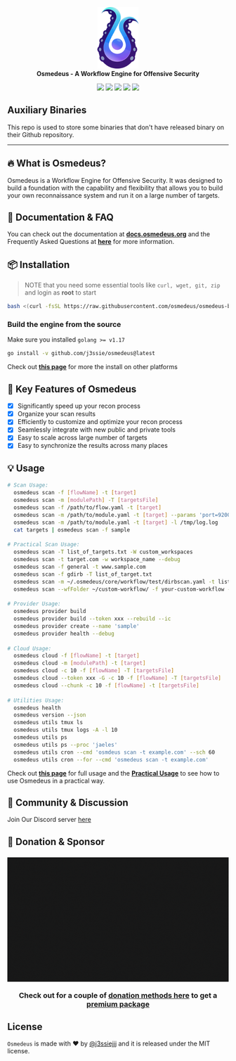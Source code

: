 <p align="center">
  <img alt="Osmedeus" src="https://raw.githubusercontent.com/osmedeus/assets/main/logo-transparent.png" height="140" />
  <br />
  <strong>Osmedeus - A Workflow Engine for Offensive Security</strong>

  <p align="center">
  <a href="https://docs.osmedeus.org/"><img src="https://img.shields.io/badge/Documentation-0078D4?style=for-the-badge&logo=GitBook&logoColor=39ff14&labelColor=black&color=black"></a>
  <a href="https://docs.osmedeus.org/donation/"><img src="https://img.shields.io/badge/Sponsors-0078D4?style=for-the-badge&logo=GitHub-Sponsors&logoColor=39ff14&labelColor=black&color=black"></a>
  <a href="https://twitter.com/OsmedeusEngine"><img src="https://img.shields.io/badge/%40OsmedeusEngine-0078D4?style=for-the-badge&logo=Twitter&logoColor=39ff14&labelColor=black&color=black"></a>
  <a href="https://discord.gg/gy4SWhpaPU"><img src="https://img.shields.io/badge/Discord%20Server-0078D4?style=for-the-badge&logo=Discord&logoColor=39ff14&labelColor=black&color=black"></a>
  <a href="https://discord.gg/gy4SWhpaPU"><img src="https://img.shields.io/github/release/j3ssie/osmedeus?style=for-the-badge&labelColor=black&color=2fc414&logo=Github"></a>
  </p>
</p>

## Auxiliary Binaries

This repo is used to store some binaries that don't have released binary on their Github repository.

***

## 🔥 What is Osmedeus?

Osmedeus is a Workflow Engine for Offensive Security. It was designed to build a foundation with the capability and flexibility that allows you to build your own reconnaissance system and run it on a large number of targets.

## 📖 Documentation & FAQ

You can check out the documentation at [**docs.osmedeus.org**](https://docs.osmedeus.org) and the Frequently Asked Questions at [**here**](https://docs.osmedeus.org/faq) for more information.


## 📦 Installation

> NOTE that you need some essential tools like `curl, wget, git, zip` and login as **root** to start

```bash
bash <(curl -fsSL https://raw.githubusercontent.com/osmedeus/osmedeus-base/master/install.sh)
```

### Build the engine from the source

Make sure you installed `golang >= v1.17`

```bash
go install -v github.com/j3ssie/osmedeus@latest
```

Check out [**this page**](https://docs.osmedeus.org/installation/) for more the install on other platforms

## 🚀 Key Features of Osmedeus
- [x] Significantly speed up your recon process
- [x] Organize your scan results
- [x] Efficiently to customize and optimize your recon process
- [x] Seamlessly integrate with new public and private tools
- [x] Easy to scale across large number of targets
- [x] Easy to synchronize the results across many places

## 💡 Usage

```bash
# Scan Usage:
  osmedeus scan -f [flowName] -t [target]
  osmedeus scan -m [modulePath] -T [targetsFile]
  osmedeus scan -f /path/to/flow.yaml -t [target]
  osmedeus scan -m /path/to/module.yaml -t [target] --params 'port=9200'
  osmedeus scan -m /path/to/module.yaml -t [target] -l /tmp/log.log
  cat targets | osmedeus scan -f sample

# Practical Scan Usage:
  osmedeus scan -T list_of_targets.txt -W custom_workspaces
  osmedeus scan -t target.com -w workspace_name --debug
  osmedeus scan -f general -t www.sample.com
  osmedeus scan -f gdirb -T list_of_target.txt
  osmedeus scan -m ~/.osmedeus/core/workflow/test/dirbscan.yaml -t list_of_urls.txt
  osmedeus scan --wfFolder ~/custom-workflow/ -f your-custom-workflow -t list_of_urls.txt

# Provider Usage:
  osmedeus provider build
  osmedeus provider build --token xxx --rebuild --ic
  osmedeus provider create --name 'sample'
  osmedeus provider health --debug

# Cloud Usage:
  osmedeus cloud -f [flowName] -t [target]
  osmedeus cloud -m [modulePath] -t [target]
  osmedeus cloud -c 10 -f [flowName] -T [targetsFile]
  osmedeus cloud --token xxx -G -c 10 -f [flowName] -T [targetsFile]
  osmedeus cloud --chunk -c 10 -f [flowName] -t [targetsFile]

# Utilities Usage:
  osmedeus health
  osmedeus version --json
  osmedeus utils tmux ls
  osmedeus utils tmux logs -A -l 10
  osmedeus utils ps
  osmedeus utils ps --proc 'jaeles'
  osmedeus utils cron --cmd 'osmdeus scan -t example.com' --sch 60
  osmedeus utils cron --for --cmd 'osmedeus scan -t example.com'
```

Check out [**this page**](https://docs.osmedeus.org/installation/usage/) for full usage and the [**Practical Usage**](https://docs.osmedeus.org/installation/practical-usage/) to see how to use Osmedeus in a practical way.


## 💬 Community & Discussion

Join Our Discord server [here](https://discord.gg/mtQG2FQsYA)

## 💎 Donation & Sponsor

<h3 align="center">
 <img alt="Osmedeus" src="https://raw.githubusercontent.com/osmedeus/assets/main/premium-package.gif" />

 <p align="center"> Check out for a couple of <strong><a href="https://docs.osmedeus.org/donation/">donation methods here</a></strong> to get a <strong><a href="https://docs.osmedeus.org/premium/">premium package</a></strong><p>
</h3>

## License

`Osmedeus` is made with ♥ by [@j3ssiejjj](https://twitter.com/j3ssiejjj) and it is released under the MIT license.

